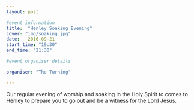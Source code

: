 ```yaml
---
layout: post

#event information
title:  "Henley Soaking Evening"
cover: "img/soaking.jpg"
date:   2016-09-21
start_time: "19:30"
end_time: "21:30"

#event organiser details

organiser: "The Turning"

---
```


Our regular evening of worship and soaking in the Holy Spirit to comes to Henley to prepare you to go out and be a witness for the Lord Jesus.
